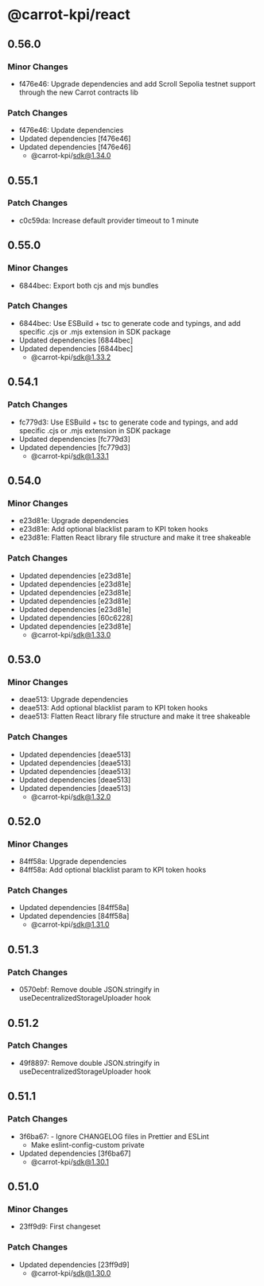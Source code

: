 # @carrot-kpi/react

## 0.56.0

### Minor Changes

-   f476e46: Upgrade dependencies and add Scroll Sepolia testnet support through
    the new Carrot contracts lib

### Patch Changes

-   f476e46: Update dependencies
-   Updated dependencies [f476e46]
-   Updated dependencies [f476e46]
    -   @carrot-kpi/sdk@1.34.0

## 0.55.1

### Patch Changes

-   c0c59da: Increase default provider timeout to 1 minute

## 0.55.0

### Minor Changes

-   6844bec: Export both cjs and mjs bundles

### Patch Changes

-   6844bec: Use ESBuild + tsc to generate code and typings, and add specific
    .cjs or .mjs extension in SDK package
-   Updated dependencies [6844bec]
-   Updated dependencies [6844bec]
    -   @carrot-kpi/sdk@1.33.2

## 0.54.1

### Patch Changes

-   fc779d3: Use ESBuild + tsc to generate code and typings, and add specific
    .cjs or .mjs extension in SDK package
-   Updated dependencies [fc779d3]
-   Updated dependencies [fc779d3]
    -   @carrot-kpi/sdk@1.33.1

## 0.54.0

### Minor Changes

-   e23d81e: Upgrade dependencies
-   e23d81e: Add optional blacklist param to KPI token hooks
-   e23d81e: Flatten React library file structure and make it tree shakeable

### Patch Changes

-   Updated dependencies [e23d81e]
-   Updated dependencies [e23d81e]
-   Updated dependencies [e23d81e]
-   Updated dependencies [e23d81e]
-   Updated dependencies [e23d81e]
-   Updated dependencies [60c6228]
-   Updated dependencies [e23d81e]
    -   @carrot-kpi/sdk@1.33.0

## 0.53.0

### Minor Changes

-   deae513: Upgrade dependencies
-   deae513: Add optional blacklist param to KPI token hooks
-   deae513: Flatten React library file structure and make it tree shakeable

### Patch Changes

-   Updated dependencies [deae513]
-   Updated dependencies [deae513]
-   Updated dependencies [deae513]
-   Updated dependencies [deae513]
-   Updated dependencies [deae513]
    -   @carrot-kpi/sdk@1.32.0

## 0.52.0

### Minor Changes

-   84ff58a: Upgrade dependencies
-   84ff58a: Add optional blacklist param to KPI token hooks

### Patch Changes

-   Updated dependencies [84ff58a]
-   Updated dependencies [84ff58a]
    -   @carrot-kpi/sdk@1.31.0

## 0.51.3

### Patch Changes

-   0570ebf: Remove double JSON.stringify in useDecentralizedStorageUploader
    hook

## 0.51.2

### Patch Changes

-   49f8897: Remove double JSON.stringify in useDecentralizedStorageUploader
    hook

## 0.51.1

### Patch Changes

-   3f6ba67: - Ignore CHANGELOG files in Prettier and ESLint
    -   Make eslint-config-custom private
-   Updated dependencies [3f6ba67]
    -   @carrot-kpi/sdk@1.30.1

## 0.51.0

### Minor Changes

-   23ff9d9: First changeset

### Patch Changes

-   Updated dependencies [23ff9d9]
    -   @carrot-kpi/sdk@1.30.0
